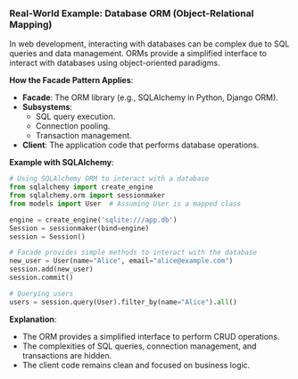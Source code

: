 
### **Real-World Example: Database ORM (Object-Relational Mapping)**

In web development, interacting with databases can be complex due to SQL queries and data management. ORMs provide a simplified interface to interact with databases using object-oriented paradigms.

**How the Facade Pattern Applies**:

- **Facade**: The ORM library (e.g., SQLAlchemy in Python, Django ORM).
- **Subsystems**:
  - SQL query execution.
  - Connection pooling.
  - Transaction management.
- **Client**: The application code that performs database operations.

**Example with SQLAlchemy**:

```python
# Using SQLAlchemy ORM to interact with a database
from sqlalchemy import create_engine
from sqlalchemy.orm import sessionmaker
from models import User  # Assuming User is a mapped class

engine = create_engine('sqlite:///app.db')
Session = sessionmaker(bind=engine)
session = Session()

# Facade provides simple methods to interact with the database
new_user = User(name="Alice", email="alice@example.com")
session.add(new_user)
session.commit()

# Querying users
users = session.query(User).filter_by(name="Alice").all()
```

**Explanation**:

- The ORM provides a simplified interface to perform CRUD operations.
- The complexities of SQL queries, connection management, and transactions are hidden.
- The client code remains clean and focused on business logic.
